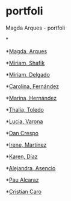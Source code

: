 # portfoli
Magda Arques - portfoli


*[]()

*[Magda, Arques](https://arquesm.github.io/portfoli/)

*[Miriam, Shafik]()

*[Miriam, Delgado]()

*[Carolina, Fernández]()

*[Marina, Hernández]()

*[Thalia, Toledo]()

*[Lucia, Varona]()

*[Dan Crespo]()

*[Irene, Martínez]()

*[Karen, Díaz]()

*[Alejandra, Asencio]()

*[Pau Alcaraz]()

*[Cristian Caro]()
